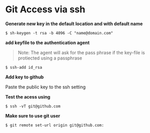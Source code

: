 # Git Access via ssh

**Generate new key in the default location and with default name**

    $ sh-keygen -t rsa -b 4096 -C "name@domain.com"

**add keyfile to the authentication agent** 

> Note: The agent will ask for the pass phrase if the key-file is protiected using a passphrase

    $ ssh-add id_rsa 

**Add key to github**

Paste the public key to the ssh setting 

**Test the acess using**
 
    $ ssh -vT git@github.com

**Make sure to use git user**

    $ git remote set-url origin git@github.com:

